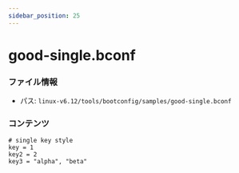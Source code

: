 ```yaml
---
sidebar_position: 25
---
```

# good-single.bconf

### ファイル情報

- パス: `linux-v6.12/tools/bootconfig/samples/good-single.bconf`

### コンテンツ

```bconf
# single key style
key = 1
key2 = 2
key3 = "alpha", "beta"

```
